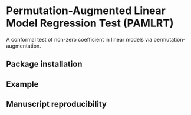 # Permutation-Augmented Linear Model Regression Test (PAMLRT)
A conformal test of non-zero coefficient in linear models via permutation-augmentation.
## Package installation

## Example



## Manuscript reproducibility

